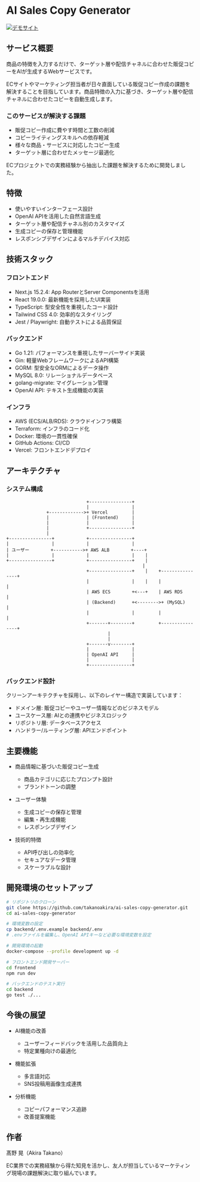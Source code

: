 # AI Sales Copy Generator

[![デモサイト](https://img.shields.io/badge/DEMO-ai--sales--copy--generator.click-blue)](https://ai-sales-copy-generator.click/)

## サービス概要

商品の特徴を入力するだけで、ターゲット層や配信チャネルに合わせた販促コピーをAIが生成するWebサービスです。

ECサイトやマーケティング担当者が日々直面している販促コピー作成の課題を解決することを目指しています。商品特徴の入力に基づき、ターゲット層や配信チャネルに合わせたコピーを自動生成します。

### このサービスが解決する課題

- 販促コピー作成に費やす時間と工数の削減
- コピーライティングスキルへの依存軽減
- 様々な商品・サービスに対応したコピー生成
- ターゲット層に合わせたメッセージ最適化

ECプロジェクトでの実務経験から抽出した課題を解決するために開発しました。

## 特徴

- 使いやすいインターフェース設計
- OpenAI APIを活用した自然言語生成
- ターゲット層や配信チャネル別のカスタマイズ
- 生成コピーの保存と管理機能
- レスポンシブデザインによるマルチデバイス対応

## 技術スタック

### フロントエンド
- Next.js 15.2.4: App RouterとServer Componentsを活用
- React 19.0.0: 最新機能を採用したUI実装
- TypeScript: 型安全性を重視したコード設計
- Tailwind CSS 4.0: 効率的なスタイリング
- Jest / Playwright: 自動テストによる品質保証

### バックエンド
- Go 1.21: パフォーマンスを重視したサーバーサイド実装
- Gin: 軽量WebフレームワークによるAPI構築
- GORM: 型安全なORMによるデータ操作
- MySQL 8.0: リレーショナルデータベース
- golang-migrate: マイグレーション管理
- OpenAI API: テキスト生成機能の実装

### インフラ
- AWS (ECS/ALB/RDS): クラウドインフラ構築
- Terraform: インフラのコード化
- Docker: 環境の一貫性確保
- GitHub Actions: CI/CD
- Vercel: フロントエンドデプロイ

## アーキテクチャ

### システム構成

```
                              +----------------+
                              |                |
               +------------->+ Vercel         |
               |              | (Frontend)     |
               |              |                |
               |              +----------------+
               |
+----------------+            +----------------+
|                |            |                |
| ユーザー        +----------->+ AWS ALB        +----+
|                |            |                |    |
+----------------+            +----------------+    |
                                                   |
                              +----------------+    |    +----------------+
                              |                |    |    |                |
                              | AWS ECS        +<---+    | AWS RDS        |
                              | (Backend)      +<-------->+ (MySQL)       |
                              |                |         |                |
                              +-------+--------+         +----------------+
                                      |
                                      |
                              +-------v--------+
                              |                |
                              | OpenAI API     |
                              |                |
                              +----------------+
```

### バックエンド設計

クリーンアーキテクチャを採用し、以下のレイヤー構造で実装しています：

- ドメイン層: 販促コピーやユーザー情報などのビジネスモデル
- ユースケース層: AIとの連携やビジネスロジック
- リポジトリ層: データベースアクセス
- ハンドラー/ルーティング層: APIエンドポイント

## 主要機能

- 商品情報に基づいた販促コピー生成
  - 商品カテゴリに応じたプロンプト設計
  - ブランドトーンの調整

- ユーザー体験
  - 生成コピーの保存と管理
  - 編集・再生成機能
  - レスポンシブデザイン

- 技術的特徴
  - API呼び出しの効率化
  - セキュアなデータ管理
  - スケーラブルな設計

## 開発環境のセットアップ

```bash
# リポジトリのクローン
git clone https://github.com/takanoakira/ai-sales-copy-generator.git
cd ai-sales-copy-generator

# 環境変数の設定
cp backend/.env.example backend/.env
# .envファイルを編集し、OpenAI APIキーなど必要な環境変数を設定

# 開発環境の起動
docker-compose --profile development up -d

# フロントエンド開発サーバー
cd frontend
npm run dev

# バックエンドのテスト実行
cd backend
go test ./...
```

## 今後の展望

- AI機能の改善
  - ユーザーフィードバックを活用した品質向上
  - 特定業種向けの最適化

- 機能拡張
  - 多言語対応
  - SNS投稿用画像生成連携

- 分析機能
  - コピーパフォーマンス追跡
  - 改善提案機能

## 作者

髙野 晃（Akira Takano）

EC業界での実務経験から得た知見を活かし、友人が担当しているマーケティング現場の課題解決に取り組んでいます。